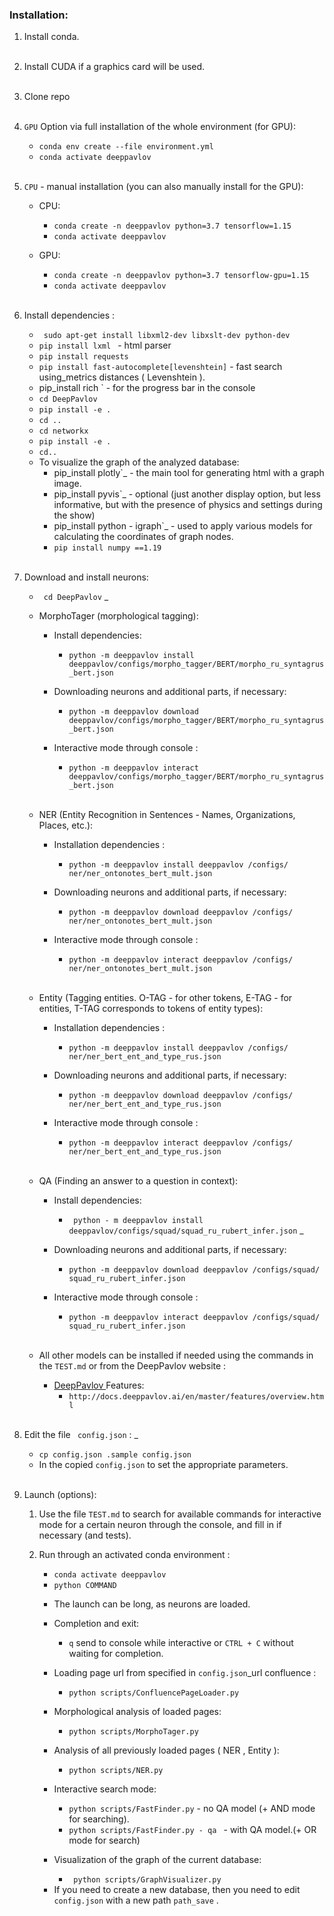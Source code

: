 ### Installation:

1.  Install conda.<br> <br>

2.  Install CUDA if a graphics card will be used. <br> <br>

3.  Clone repo <br> <br>

4.  `GPU` Option via full installation of the whole environment (for GPU):
    - `conda env create --file environment.yml`
    - `conda activate deeppavlov`
<br> <br>

5.  `CPU` - manual installation (you can also manually install for the GPU):
    + CPU:
        - `conda create -n deeppavlov python=3.7 tensorflow=1.15`
        - `conda activate deeppavlov`

    + GPU:
        - `conda create -n deeppavlov python=3.7 tensorflow-gpu=1.15`
        - `conda activate deeppavlov`
 <br> <br>

6.  Install dependencies :
    - ` sudo apt-get install libxml2-dev libxslt-dev python-dev`
    - `pip install lxml ` - html parser
    - `pip install requests`
    - `pip install fast-autocomplete[levenshtein]` - fast search using_metrics distances ( Levenshtein ).
    - pip_install rich ` - for the progress bar in the console
    - `cd DeepPavlov `
    - `pip install -e .`
    - `cd .. `
    - `cd networkx `
    - `pip install -e .`
    - `cd..`
    - To visualize the graph of the analyzed database:
        - pip_install plotly`_         - the main tool for generating html with a graph image.
        - pip_install pyvis`_         - optional (just another display option, but less informative, but with the presence of physics and settings during the show)
        - pip_install python - igraph`_ - used to apply various models for calculating the coordinates of graph nodes.
        - `pip install numpy ==1.19`
<br> <br>

7. Download and install neurons:
   - ` cd DeepPavlov` _

   + MorphoTager (morphological tagging):
     - Install dependencies:
       * `python -m deeppavlov install deeppavlov/configs/morpho_tagger/BERT/morpho_ru_syntagrus_bert.json`

     - Downloading neurons and additional parts, if necessary:
       * `python -m deeppavlov download deeppavlov/configs/morpho_tagger/BERT/morpho_ru_syntagrus_bert.json`

     - Interactive mode through console :
       * `python -m deeppavlov interact deeppavlov/configs/morpho_tagger/BERT/morpho_ru_syntagrus_bert.json`
       <br> <br>

    + NER (Entity Recognition in Sentences - Names, Organizations, Places, etc.):
        - Installation dependencies :
            * `python -m deeppavlov install deeppavlov /configs/ ner/ner_ontonotes_bert_mult.json `

        - Downloading neurons and additional parts, if necessary:
            * `python -m deeppavlov download deeppavlov /configs/ ner/ner_ontonotes_bert_mult.json `

        - Interactive mode through console :
            * `python -m deeppavlov interact deeppavlov /configs/ ner/ner_ontonotes_bert_mult.json `
    <br> <br>

    + Entity (Tagging entities. O-TAG - for other tokens, E-TAG - for entities, T-TAG corresponds to tokens of entity types):
        - Installation dependencies :
            * `python -m deeppavlov install deeppavlov /configs/ ner/ner_bert_ent_and_type_rus.json `

        - Downloading neurons and additional parts, if necessary:
            * `python -m deeppavlov download deeppavlov /configs/ ner/ner_bert_ent_and_type_rus.json `

        - Interactive mode through console :
            * `python -m deeppavlov interact deeppavlov /configs/ ner/ner_bert_ent_and_type_rus.json `
    <br> <br>

    + QA (Finding an answer to a question in context):
        - Install dependencies:
            * ` python - m deeppavlov install deeppavlov/configs/squad/squad_ru_rubert_infer.json` _

        - Downloading neurons and additional parts, if necessary:
            * `python -m deeppavlov download deeppavlov /configs/squad/ squad_ru_rubert_infer.json `

        - Interactive mode through console :
            * `python -m deeppavlov interact deeppavlov /configs/squad/ squad_ru_rubert_infer.json `
    <br> <br>

    + All other models can be installed if needed using the commands in the ` TEST.md ` or from the DeepPavlov website :
        - [ DeepPavlov ]( http://docs.deeppavlov.ai/en/master/features/overview.html ) Features:
            * `http://docs.deeppavlov.ai/en/master/features/overview.html`
<br> <br>

8.  Edit the file ` config.json` : _
    - `cp config.json .sample config.json`
    - In the copied `config.json` to set the appropriate parameters.
<br> <br>

9. Launch (options):

    1. Use the file `TEST.md` to search for available commands for interactive mode for a certain neuron through the console, and fill in if necessary (and tests).

    2. Run through an activated conda environment :
        * `conda activate deeppavlov`
        * `python COMMAND`
        - The launch can be long, as neurons are loaded.
        - Completion and exit:
            * `q` send to console while interactive or ` CTRL + C ` without waiting for completion.

        - Loading page url from specified in `config.json`_url confluence :
            - `python scripts/ConfluencePageLoader.py`
        - Morphological analysis of loaded pages:
            - `python scripts/MorphoTager.py`
        - Analysis of all previously loaded pages ( NER , Entity ):
            - `python scripts/NER.py`
        - Interactive search mode:
            - `python scripts/FastFinder.py` - no QA model (+ AND mode for searching).
            - `python scripts/FastFinder.py - qa ` - with QA model.(+ OR mode for search)
        - Visualization of the graph of the current database:
            - ` python scripts/GraphVisualizer.py`

        + If you need to create a new database, then you need to edit `config.json` with a new path `path_save` .

<br> <br>
